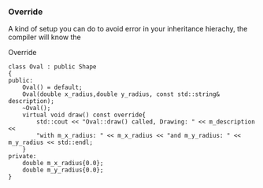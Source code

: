 ### Override

A kind of setup you can do to avoid error in your inheritance hierachy, the compiler will know the

Override

	class Oval : public Shape
	{
	public:
		Oval() = default;
		Oval(double x_radius,double y_radius, const std::string& description);
		~Oval();
		virtual void draw() const override{
			std::cout << "Oval::draw() called, Drawing: " << m_description <<
			"with m_x_radius: " << m_x_radius << "and m_y_radius: " << m_y_radius << std::endl;
		}
	private:
		double m_x_radius{0.0};
		double m_y_radius{0.0};
	}